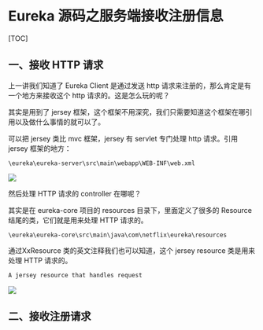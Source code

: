 # Eureka 源码之服务端接收注册信息

[TOC]

## 一、接收 HTTP 请求

上一讲我们知道了 Eureka Client 是通过发送 http 请求来注册的，那么肯定是有一个地方来接收这个 http 请求的。这是怎么玩的呢？

其实是用到了 jersey 框架，这个框架不用深究，我们只需要知道这个框架在哪引用以及做什么事情的就可以了。

可以把 jersey 类比 mvc 框架，jersey 有 servlet 专门处理 http 请求。引用 jersey 框架的地方：

``` SH
\eureka\eureka-server\src\main\webapp\WEB-INF\web.xml
```

![](http://cdn.jayh.club/blog/20211009/yt4beSC8moeg.png?imageslim)

然后处理 HTTP 请求的 controller 在哪呢？

其实是在 eureka-core 项目的 resources 目录下，里面定义了很多的 Resource 结尾的类，它们就是用来处理 HTTP 请求的。

```SH
\eureka\eureka-core\src\main\java\com\netflix\eureka\resources
```

通过XxResource 类的英文注释我们也可以知道，这个 jersey resource 类是用来处理 HTTP 请求的。

```sh
A jersey resource that handles request
```

![](http://cdn.jayh.club/blog/20211009/53b0KN5gpzsD.png?imageslim)

## 二、接收注册请求



